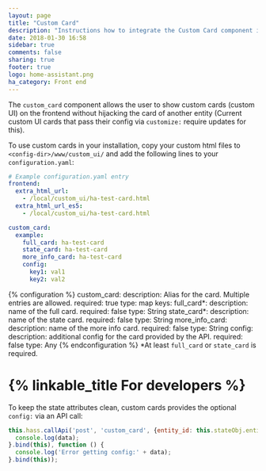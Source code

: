 ```yaml
---
layout: page
title: "Custom Card"
description: "Instructions how to integrate the Custom Card component into Home Assistant."
date: 2018-01-30 16:58
sidebar: true
comments: false
sharing: true
footer: true
logo: home-assistant.png
ha_category: Front end
---
```


The `custom_card` component allows the user to show custom cards (custom UI) on the frontend without hijacking the card of another entity (Current custom UI cards that pass their config via `customize:` require updates for this).

To use custom cards in your installation, copy your custom html files to `<config-dir>/www/custom_ui/` and add the following lines to your `configuration.yaml`:

```yaml
# Example configuration.yaml entry
frontend:
  extra_html_url:
    - /local/custom_ui/ha-test-card.html
  extra_html_url_es5:
    - /local/custom_ui/ha-test-card.html

custom_card:
  example:
    full_card: ha-test-card
    state_card: ha-test-card
    more_info_card: ha-test-card
    config:
      key1: val1
      key2: val2
```

{% configuration %}
  custom_card:
    description: Alias for the card. Multiple entries are allowed.
    required: true
    type: map
    keys:
      full_card*:
        description: name of the full card.
        required: false
        type: String
      state_card*:
        description: name of the state card.
        required: false
        type: String
      more_info_card:
        description: name of the more info card.
        required: false
        type: String
      config:
        description: additional config for the card provided by the API.
        required: false
        type: Any
{% endconfiguration %}
*At least `full_card` or `state_card` is required.

# {% linkable_title For developers %}
To keep the state attributes clean, custom cards provides the optional `config:` via an API call:
```javascript
this.hass.callApi('post', 'custom_card', {entity_id: this.stateObj.entity_id}).then(function (data) {
  console.log(data);
}.bind(this), function () {
  console.log('Error getting config:' + data);
}.bind(this));
```

